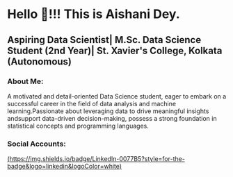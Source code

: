 # Hello 👋!!! This is Aishani Dey.
## Aspiring Data Scientist| M.Sc. Data Science Student (2nd Year)| St. Xavier's College, Kolkata (Autonomous)
### About Me:
A motivated and detail-oriented Data Science student, eager to embark on a successful career in the field of data analysis and machine learning.Passionate about leveraging data to drive meaningful insights andsupport data-driven decision-making, possess a strong foundation in statistical concepts and programming languages.

### Social Accounts:
[(https://img.shields.io/badge/LinkedIn-0077B5?style=for-the-badge&logo=linkedin&logoColor=white)](http://www.linkedin.com/in/aish)
